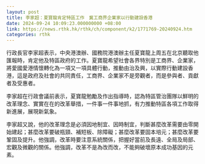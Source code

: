 ```yaml
---
layout: post
title: 李家超：夏寶龍肯定特區工作　冀工商界企業家以行動建設香港
date: 2024-09-24 10:09:23.000000000 +08:00
link: https://news.rthk.hk/rthk/ch/component/k2/1771769-20240924.htm
categories: rthk
---
```


行政長官李家超表示，中央港澳辦、國務院港澳辦主任夏寶龍上周五在北京聽取他匯報時，肯定他及特區政府的工作。夏寶龍希望社會各界特別是工商界、企業家，將愛國愛港情懷轉化為一項又一項具體行動，推動由治及興，以實際行動建設香港，這是政府及社會的共同責任，工商界、企業家不是旁觀者，而是參與者、貢獻者及受惠者。

李家超在行政會議前表示，夏寶龍勉勵及作出指導時，認為特區管治團隊以鮮明的改革理念、實實在在的改革舉措，一件事一件事地抓，有力推動特區各項工作取得新進展，展現新氣象。

李家超又說，他的改革理念是必須因地制宜、因時制宜，判斷甚麼改革需要由零開始建起；甚麼改革要破瓶頸、補短板、除障礙；甚麼改革要固本培元；甚麼改革要鞏固及提升。他強調，改革時要注意系統關係，把握好當前及長遠、全局及局部、宏觀及微觀的關係。他強調，改革不是為改而改，不能夠破壞原本成功基因的元素。
